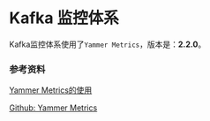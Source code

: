 # Kafka 监控体系

Kafka监控体系使用了`Yammer Metrics`，版本是：**2.2.0**。












### 参考资料

[Yammer Metrics的使用](http://ningg.top/yammer-metrics/)

[Github: Yammer Metrics](https://github.com/dropwizard/metrics/tree/v2.2.0)
